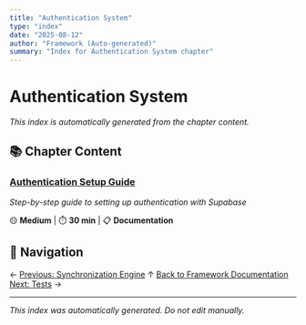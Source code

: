 ```yaml
---
title: "Authentication System"
type: "index"
date: "2025-08-12"
author: "Framework (Auto-generated)"
summary: "Index for Authentication System chapter"
---
```


# Authentication System

*This index is automatically generated from the chapter content.*

## 📚 Chapter Content

### [Authentication Setup Guide](01_setup_guide.md)
*Step-by-step guide to setting up authentication with Supabase*

🟡 **Medium** | ⏱️ **30 min** | 📋 **Documentation**

## 🧭 Navigation

← [Previous: Synchronization Engine](../04_synchronization_engine/00_index.md)
↑ [Back to Framework Documentation](../00_master_index.md)
[Next: Tests](../Z_Tests/00_index.md) →

---

*This index was automatically generated. Do not edit manually.*